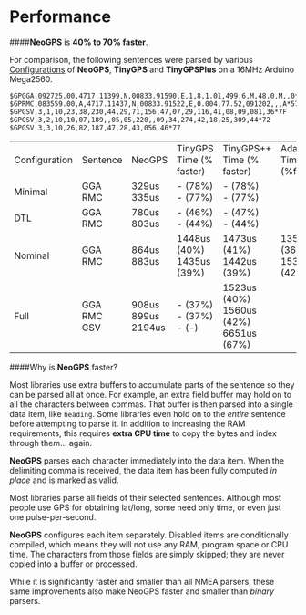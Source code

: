 Performance
===========

####**NeoGPS** is **40% to 70% faster**.

For comparison, the following sentences were parsed by various [Configurations](/doc/Configurations.md) of **NeoGPS**, **TinyGPS** and **TinyGPSPlus** on a 16MHz Arduino Mega2560.

```
$GPGGA,092725.00,4717.11399,N,00833.91590,E,1,8,1.01,499.6,M,48.0,M,,0*5B
$GPRMC,083559.00,A,4717.11437,N,00833.91522,E,0.004,77.52,091202,,,A*57
$GPGSV,3,1,10,23,38,230,44,29,71,156,47,07,29,116,41,08,09,081,36*7F
$GPGSV,3,2,10,10,07,189,,05,05,220,,09,34,274,42,18,25,309,44*72
$GPGSV,3,3,10,26,82,187,47,28,43,056,46*77
```

<table>
<tr><td>Configuration</td><td>Sentence</td><td>NeoGPS</td><td>TinyGPS<br>Time (% faster)</td><td>TinyGPS++<br>Time (% faster)</td><td>Adafrut_GPS<br>Time (%faster)</td></tr>
<tr><td>Minimal</td><td>GGA<br>RMC</td><td>329us<br>335us</td><td>-    (78%)<br>-    (77%)</td><td>-    (78%)<br>-    (77%)</td></tr>
<tr><td>DTL</td><td>GGA<br>RMC</td><td>780us<br>803us</td><td>-    (46%)<br>-    (44%)</td><td>-    (47%)<br>-    (44%)</td></tr>
<tr><td>Nominal</td><td>GGA<br>RMC</td><td>864us<br>883us</td><td>1448us (40%)<br>1435us (39%)</td><td>1473us (41%)<br>1442us (39%)</td><td>1358us (36%)<br>1535us (42%)</td></tr>
<tr><td>Full</td><td>GGA<br>RMC<br>GSV</td><td>908us<br>899us<br>2194us</td><td>- (37%)<BR>-  (37%)<br>-   (-)</td><td>1523us (40%)<br>1560us (42%)<br>6651us (67%)</td></tr>
</table>

####Why is **NeoGPS** faster?

Most libraries use extra buffers to accumulate parts of the sentence so they 
can be parsed all at once.  For example, an extra field buffer may hold on 
to all the characters between commas.  That buffer is then parsed into a 
single data item, like `heading`.  Some libraries even hold on to the 
*entire* sentence before attempting to parse it.  In addition to increasing 
the RAM requirements, this requires **extra CPU time** to copy the bytes and 
index through them... again.
 
**NeoGPS** parses each character immediately into the data item.  When the 
delimiting comma is received, the data item has been fully computed *in 
place* and is marked as valid.

Most libraries parse all fields of their selected sentences.  Although most 
people use GPS for obtaining lat/long, some need only time, or even just one 
pulse-per-second.

**NeoGPS** configures each item separately.  Disabled items are 
conditionally compiled, which means they will not use any RAM, program space 
or CPU time.  The characters from those fields are simply skipped; they are 
never copied into a buffer or processed.

While it is significantly faster and smaller than all NMEA parsers, these same improvements also make 
NeoGPS faster and smaller than _binary_ parsers.
